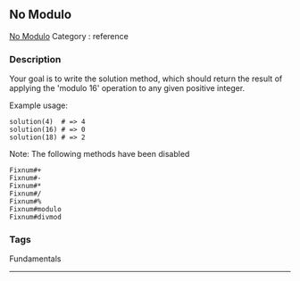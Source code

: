 ## No Modulo
[No Modulo](https://www.codewars.com/kata/no-modulo)
Category : reference

### Description
Your goal is to write the solution method, which should return the result of applying the 'modulo 16' operation to any given positive integer.

Example usage:

    solution(4)  # => 4
    solution(16) # => 0
    solution(18) # => 2

Note: The following methods have been disabled

    Fixnum#+
    Fixnum#-
    Fixnum#*
    Fixnum#/
    Fixnum#%
    Fixnum#modulo
    Fixnum#divmod

### Tags
Fundamentals

- - -
